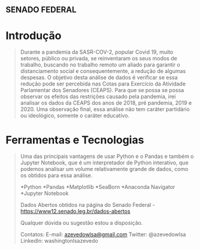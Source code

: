 ## SENADO FEDERAL

# Introdução
>Durante a pandemia da SASR-COV-2, popular Covid 19, muito setores, público ou privada, se reinventaram os seus modos de trabalho, buscando no trabalho remoto um aliado para garantir o distanciamento social e consequentemente, a redução de algumas despesas.
>O objetivo desta análise de dados é verificar se essa redução pode ser percebida nas Cotas para Exercício da Atividade Parlamentar dos Senadores (CEAPS). 
>Para que se possa se possa observar os efeitos das restrições causado pela pandemia, irei analisar os dados da CEAPS dos anos de 2018, pré pandemia, 2019 e 2020. Uma observação final, essa análise não tem caráter partidário ou ideológico, somente o caráter educativo.

# Ferramentas e Tecnologias

>Uma das principais vantagens de usar Python e o Pandas e também o Jupyter Notebook, que é um interpretador de Python interativo, que podemos analisar um volume relativamente grande de dados, como os obtidos para essa análise.
>
>*Python
>*Pandas
>*Matplotlib
>*SeaBorn
>*Anaconda Navigator
>*Jupyter Notebook
>
>Dados Abertos obtidos na página do Senado Federal - https://www12.senado.leg.br/dados-abertos
>
>Qualquer dúvida ou sugestão estou a disposição.
>
>Contatos:
>E-mail: azevedowlsa@gmail.com
>Twitter: @azevedowlsa
>LinkedIn: washingtonlsazevedo
